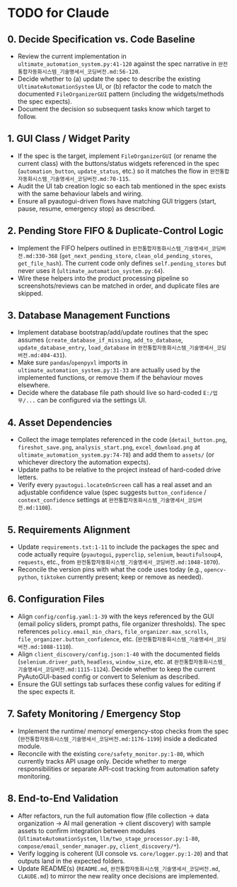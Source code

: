 ﻿# TODO for Claude

## 0. Decide Specification vs. Code Baseline
- Review the current implementation in `ultimate_automation_system.py:41-120` against the spec narrative in `완전통합자동화시스템_기술명세서_코딩버전.md:56-120`.
- Decide whether to (a) update the spec to describe the existing `UltimateAutomationSystem` UI, or (b) refactor the code to match the documented `FileOrganizerGUI` pattern (including the widgets/methods the spec expects).
- Document the decision so subsequent tasks know which target to follow.

## 1. GUI Class / Widget Parity
- If the spec is the target, implement `FileOrganizerGUI` (or rename the current class) with the buttons/status widgets referenced in the spec (`automation_button`, `update_status`, etc.) so it matches the flow in `완전통합자동화시스템_기술명세서_코딩버전.md:70-115`.
- Audit the UI tab creation logic so each tab mentioned in the spec exists with the same behaviour labels and wiring.
- Ensure all pyautogui-driven flows have matching GUI triggers (start, pause, resume, emergency stop) as described.

## 2. Pending Store FIFO & Duplicate-Control Logic
- Implement the FIFO helpers outlined in `완전통합자동화시스템_기술명세서_코딩버전.md:330-368` (`get_next_pending_store`, `clean_old_pending_stores`, `get_file_hash`). The current code only defines `self.pending_stores` but never uses it (`ultimate_automation_system.py:64`).
- Wire these helpers into the product processing pipeline so screenshots/reviews can be matched in order, and duplicate files are skipped.

## 3. Database Management Functions
- Implement database bootstrap/add/update routines that the spec assumes (`create_database_if_missing`, `add_to_database`, `update_database_entry`, `load_database` in `완전통합자동화시스템_기술명세서_코딩버전.md:404-431`).
- Make sure `pandas`/`openpyxl` imports in `ultimate_automation_system.py:31-33` are actually used by the implemented functions, or remove them if the behaviour moves elsewhere.
- Decide where the database file path should live so hard-coded `E:/업무/...` can be configured via the settings UI.

## 4. Asset Dependencies
- Collect the image templates referenced in the code (`detail_button.png`, `fireshot_save.png`, `analysis_start.png`, `excel_download.png` at `ultimate_automation_system.py:74-78`) and add them to `assets/` (or whichever directory the automation expects).
- Update paths to be relative to the project instead of hard-coded drive letters.
- Verify every `pyautogui.locateOnScreen` call has a real asset and an adjustable confidence value (spec suggests `button_confidence` / `context_confidence` settings at `완전통합자동화시스템_기술명세서_코딩버전.md:1108`).

## 5. Requirements Alignment
- Update `requirements.txt:1-11` to include the packages the spec and code actually require (`pyautogui`, `pyperclip`, `selenium`, `beautifulsoup4`, `requests`, etc., from `완전통합자동화시스템_기술명세서_코딩버전.md:1048-1070`).
- Reconcile the version pins with what the code uses today (e.g., `opencv-python`, `tiktoken` currently present; keep or remove as needed).

## 6. Configuration Files
- Align `config/config.yaml:1-39` with the keys referenced by the GUI (email policy sliders, prompt paths, file organizer thresholds). The spec references `policy.email_min_chars`, `file_organizer.max_scrolls`, `file_organizer.button_confidence`, etc. (`완전통합자동화시스템_기술명세서_코딩버전.md:1088-1110`).
- Align `client_discovery/config.json:1-40` with the documented fields (`selenium.driver_path`, `headless`, `window_size`, etc. at `완전통합자동화시스템_기술명세서_코딩버전.md:1115-1124`). Decide whether to keep the current PyAutoGUI-based config or convert to Selenium as described.
- Ensure the GUI settings tab surfaces these config values for editing if the spec expects it.

## 7. Safety Monitoring / Emergency Stop
- Implement the runtime/ memory/ emergency-stop checks from the spec (`완전통합자동화시스템_기술명세서_코딩버전.md:1176-1199`) inside a dedicated module.
- Reconcile with the existing `core/safety_monitor.py:1-80`, which currently tracks API usage only. Decide whether to merge responsibilities or separate API-cost tracking from automation safety monitoring.

## 8. End-to-End Validation
- After refactors, run the full automation flow (file collection → data organization → AI mail generation → client discovery) with sample assets to confirm integration between modules (`UltimateAutomationSystem`, `llm/two_stage_processor.py:1-80`, `compose/email_sender_manager.py`, `client_discovery/*`).
- Verify logging is coherent (UI console vs. `core/logger.py:1-20`) and that outputs land in the expected folders.
- Update README(s) (`README.md`, `완전통합자동화시스템_기술명세서_코딩버전.md`, `CLAUDE.md`) to mirror the new reality once decisions are implemented.

